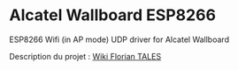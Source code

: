 # Alcatel Wallboard ESP8266
ESP8266 Wifi (in AP mode) UDP driver for Alcatel Wallboard

Description du projet : [Wiki Florian TALES](http://doku.floriantales.fr/doku.php?id=electronique:micro_controleurs:esp8266:alcatel_wallboard)
